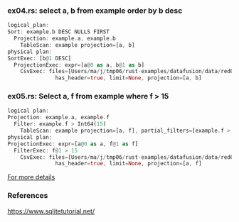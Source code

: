 
### ex04.rs: select a, b from example order by b desc

```rust
logical_plan: 
Sort: example.b DESC NULLS FIRST   
  Projection: example.a, example.b  
    TableScan: example projection=[a, b]   
physical plan:
SortExec: [b@1 DESC]    
  ProjectionExec: expr=[a@0 as a, b@1 as b]     
    CsvExec: files=[Users/ma/j/tmp06/rust-examples/datafusion/data/red0.csv],
               has_header=true, limit=None, projection=[a, b]
```

### ex05.rs: Select a, f from example where f > 15

```rust
logical plan:
Projection: example.a, example.f    
  Filter: example.f > Int64(15)   
    TableScan: example projection=[a, f], partial_filters=[example.f > Int64(15)] 
physical plan:
ProjectionExec: expr=[a@0 as a, f@1 as f]     
  FilterExec: f@1 > 15    
    CsvExec: files=[Users/ma/j/tmp06/rust-examples/datafusion/data/red0.csv],
               has_header=true, limit=None, projection=[a, f] 
```

[For more details](https://github.com/stormasm/rust-examples/tree/main/datafusion)

### References

https://www.sqlitetutorial.net/
